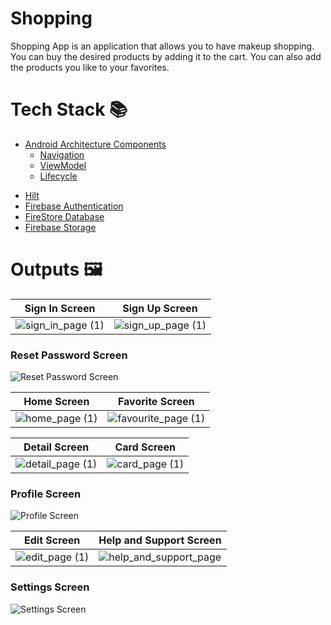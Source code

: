 # Shopping
 Shopping App is an application that allows you to have makeup shopping. You can buy the desired products by adding it to the cart. You can also add the products you like to your favorites.
# Tech Stack 📚
* [Android Architecture Components](https://developer.android.com/topic/architecture)
    - [Navigation](https://developer.android.com/guide/navigation)
    - [ViewModel](https://developer.android.com/topic/libraries/architecture/viewmodel)
    - [Lifecycle](https://developer.android.com/topic/libraries/architecture/lifecycle)
- [Hilt](https://developer.android.com/training/dependency-injection/hilt-android)
- [Firebase Authentication](https://firebase.google.com/docs/auth/android/start)
- [FireStore Database](https://firebase.google.com/docs/firestore/quickstart#android)
- [Firebase Storage](https://firebase.google.com/docs/storage/android/start)
# Outputs 🖼

| Sign In Screen                 | Sign Up Screen                 |
| ------------------------------ | ------------------------------ |
| ![sign_in_page (1)](https://github.com/rubabahajiyeva/Shopping/assets/114312929/e50587bc-428e-43b3-a72d-74839cd86690) | ![sign_up_page (1)](https://github.com/rubabahajiyeva/Shopping/assets/114312929/b27e9e99-57b2-4934-af34-94a285d00576) |

### Reset Password Screen
![Reset Password Screen](https://github.com/rubabahajiyeva/Shopping/assets/114312929/939d823c-bd8a-47ce-9c09-9d7952aff358)

| Home Screen                           | Favorite Screen                       |
| ------------------------------------- | ------------------------------------- |
| ![home_page (1)](https://github.com/rubabahajiyeva/Shopping/assets/114312929/fabfceda-d2de-4b7f-b2d6-6976a4827d0f) | ![favourite_page (1)](https://github.com/rubabahajiyeva/Shopping/assets/114312929/3ccbfa24-3c5e-4209-bc0e-e6d631bf77b1) |


| Detail Screen                         | Card Screen                           |
| ------------------------------------- | ------------------------------------- |
| ![detail_page (1)](https://github.com/rubabahajiyeva/Shopping/assets/114312929/5b750eec-f491-4c8d-a529-e22726315b5f) | ![card_page (1)](https://github.com/rubabahajiyeva/Shopping/assets/114312929/3db0373f-5879-4f3e-9c57-143472bea886) |

### Profile Screen
![Profile Screen](https://github.com/rubabahajiyeva/Shopping/assets/114312929/89ced834-0d4b-4548-80df-6eaf92315269)

| Edit Screen                           | Help and Support Screen               |
| ------------------------------------- | ------------------------------------- |
| ![edit_page (1)](https://github.com/rubabahajiyeva/Shopping/assets/114312929/d3748c8b-dc06-46d8-9af8-a72c765dda8b) | ![help_and_support_page](https://github.com/rubabahajiyeva/Shopping/assets/114312929/34b2d84b-7dd3-423b-82db-0e93a4cfaa58) |

### Settings Screen
![Settings Screen](https://github.com/rubabahajiyeva/Shopping/assets/114312929/cbf36e4a-ddef-40d8-a915-c687e11c966f)
